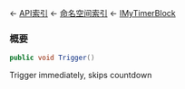 ← [API索引](Api-Index) ← [命名空间索引](Namespace-Index) ← [IMyTimerBlock](SpaceEngineers.Game.ModAPI.Ingame.IMyTimerBlock)

### 概要

```csharp
public void Trigger()
```

Trigger immediately, skips countdown

